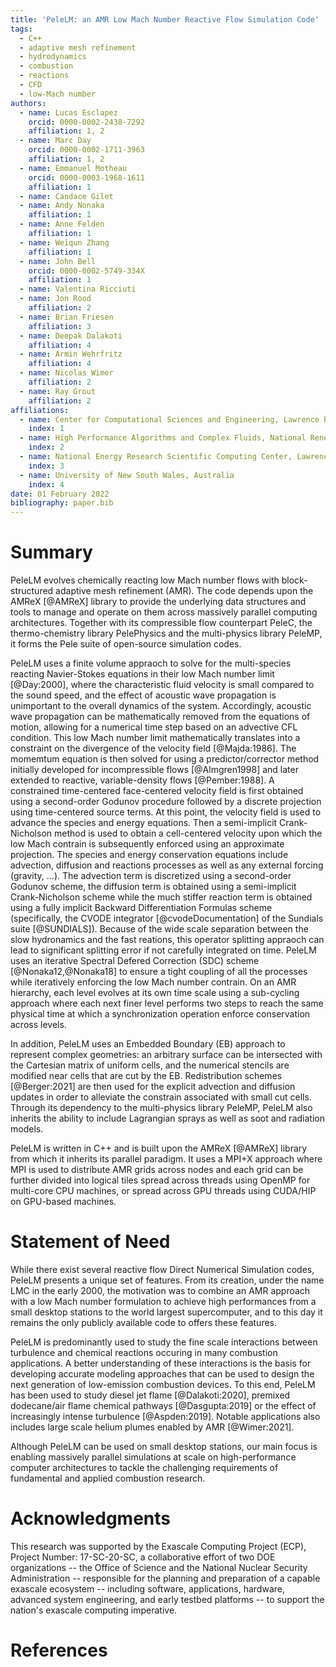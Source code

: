 ```yaml
---
title: 'PeleLM: an AMR Low Mach Number Reactive Flow Simulation Code'
tags:
  - C++
  - adaptive mesh refinement
  - hydrodynamics
  - combustion
  - reactions
  - CFD
  - low-Mach number
authors:
  - name: Lucas Esclapez
    orcid: 0000-0002-2438-7292
    affiliation: 1, 2
  - name: Marc Day
    orcid: 0000-0002-1711-3963
    affiliation: 1, 2
  - name: Emmanuel Motheau
    orcid: 0000-0003-1968-1611
    affiliation: 1
  - name: Candace Gilet
  - name: Andy Nonaka
    affiliation: 1
  - name: Anne Felden
    affiliation: 1
  - name: Weiqun Zhang
    affiliation: 1
  - name: John Bell
    orcid: 0000-0002-5749-334X
    affiliation: 1
  - name: Valentina Ricciuti
  - name: Jon Rood
    affiliation: 2
  - name: Brian Friesen
    affiliation: 3
  - name: Deepak Dalakoti
    affiliation: 4
  - name: Armin Wehrfritz
    affiliation: 4
  - name: Nicolas Wimer
    affiliation: 2
  - name: Ray Grout
    affiliation: 2
affiliations:
  - name: Center for Computational Sciences and Engineering, Lawrence Berkeley National Laboratory, USA
    index: 1
  - name: High Performance Algorithms and Complex Fluids, National Renewable Energy Laboratory, USA
    index: 2
  - name: National Energy Research Scientific Computing Center, Lawrence Berkeley National Laboratory, USA
    index: 3
  - name: University of New South Wales, Australia
    index: 4
date: 01 February 2022
bibliography: paper.bib
---
```


# Summary

PeleLM evolves chemically reacting low Mach number flows with block-structured adaptive mesh refinement (AMR). 
The code depends upon the AMReX [@AMReX] library to provide the underlying data structures and tools to manage 
and operate on them across massively parallel computing architectures. Together with its compressible flow counterpart 
PeleC, the thermo-chemistry library PelePhysics and the multi-physics library PeleMP, it forms the Pele suite of 
open-source simulation codes.

PeleLM uses a finite volume appraoch to solve for the multi-species reacting Navier-Stokes equations in 
their low Mach number limit [@Day:2000], where the characteristic fluid velocity is small compared to the sound speed, 
and the effect of acoustic wave propagation is unimportant to the overall dynamics of the system. Accordingly, 
acoustic wave propagation can be mathematically removed from the equations of motion, allowing for a numerical time 
step based on an advective CFL condition.
This low Mach number limit mathematically translates into a constraint on the divergence of the velocity field [@Majda:1986]. The 
momemtum equation is then solved for using a predictor/corrector method initially developed for incompressible flows [@Almgren1998]
and later extended to reactive, variable-density flows [@Pember:1988]. A constrained time-centered 
face-centered velocity field is first obtained using a second-order Godunov procedure followed by a discrete projection 
using time-centered source terms. At this point, the velocity field is used to advance the species and energy equations. 
Then a semi-implicit Crank-Nicholson method is used to obtain a cell-centered velocity upon which the low Mach contrain
is subsequently enforced using an approximate projection.
The species and energy conservation equations include advection, diffusion and reactions processes as well as
any external forcing (gravity, ...). The advection term is discretized using a second-order Godunov scheme, the 
diffusion term is obtained using a semi-implicit Crank-Nicholson scheme while the much stiffer reaction term
is obtained using a fully implicit Backward Differentiation Formulas scheme (specifically, the CVODE integrator 
[@cvodeDocumentation] of the Sundials suite [@SUNDIALS]).
Because of the wide scale separation between the slow hydronamics and the fast reations, this operator splitting 
appraoch can lead to significant splitting error if not carefully integrated on time. PeleLM uses an iterative 
Spectral Defered Correction (SDC) scheme [@Nonaka12,@Nonaka18] to ensure a tight coupling of all the processes while
iteratively enforcing the low Mach number contrain.
On an AMR hierarchy, each level evolves at its own time scale using a sub-cycling approach where each next finer level
performs two steps to reach the same physical time at which a synchronization operation enforce conservation across levels.

In addition, PeleLM uses an Embedded Boundary (EB) approach to represent complex geometries: an arbitrary surface can 
be intersected with the Cartesian matrix of uniform cells, and the numerical stencils are modified near cells that are cut 
by the EB. Redistribution schemes [@Berger:2021] are then used for the explicit advection and diffusion updates in order to alleviate the 
constrain associated with small cut cells. Through its dependency to the multi-physics library PeleMP, PeleLM also inherits
the ability to include Lagrangian sprays as well as soot and radiation models.

PeleLM is written in C++ and is built upon the AMReX [@AMReX] library from which it inherits its parallel paradigm.
It uses a MPI+X approach where MPI is used to distribute AMR grids across nodes and each grid can be further divided into 
logical tiles spread across threads using OpenMP for multi-core CPU machines, or spread across GPU threads using CUDA/HIP 
on GPU-based machines.

# Statement of Need

While there exist several reactive flow Direct Numerical Simulation codes, PeleLM presents a unique set of features. 
From its creation, under the name LMC in the early 2000, the motivation was to combine an AMR approach with a low Mach number 
formulation to achieve high performances from a small desktop stations to the world largest supercomputer, and to this day
it remains the only publicly available code to offers these features.

PeleLM is predominantly used to study the fine scale interactions between turbulence and chemical reactions occuring in many
combustion applications. A better understanding of these interactions is the basis for developing accurate modeling approaches
that can be used to design the next generation of low-emission combustion devices. To this end, PeleLM has been used to study
diesel jet flame [@Dalakoti:2020], premixed dodecane/air flame chemical pathways [@Dasgupta:2019] or the effect of increasingly 
intense turbulence [@Aspden:2019]. Notable applications also includes large scale helium plumes enabled by AMR [@Wimer:2021].

Although PeleLM can be used on small desktop stations, our main focus is enabling massively parallel simulations at scale on 
high-performance computer architectures to tackle the challenging requirements of fundamental and applied combustion research.

# Acknowledgments

This research was supported by the Exascale Computing Project (ECP), Project Number: 17-SC-20-SC, a collaborative effort of two DOE 
organizations -- the Office of Science and the National Nuclear Security Administration -- responsible for the planning and 
preparation of a capable exascale ecosystem -- including software, applications, hardware, advanced system engineering, and 
early testbed platforms -- to support the nation's exascale computing imperative.

# References
